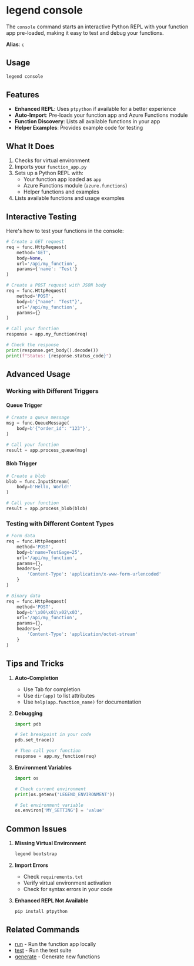 # legend console

The `console` command starts an interactive Python REPL with your function app pre-loaded, making it easy to test and debug your functions.

**Alias**: `c`

## Usage

```bash
legend console
```

## Features

- **Enhanced REPL**: Uses `ptpython` if available for a better experience
- **Auto-Import**: Pre-loads your function app and Azure Functions module
- **Function Discovery**: Lists all available functions in your app
- **Helper Examples**: Provides example code for testing

## What It Does

1. Checks for virtual environment
2. Imports your `function_app.py`
3. Sets up a Python REPL with:
   - Your function app loaded as `app`
   - Azure Functions module (`azure.functions`)
   - Helper functions and examples
4. Lists available functions and usage examples

## Interactive Testing

Here's how to test your functions in the console:

```python
# Create a GET request
req = func.HttpRequest(
    method='GET',
    body=None,
    url='/api/my_function',
    params={'name': 'Test'}
)

# Create a POST request with JSON body
req = func.HttpRequest(
    method='POST',
    body=b'{"name": "Test"}',
    url='/api/my_function',
    params={}
)

# Call your function
response = app.my_function(req)

# Check the response
print(response.get_body().decode())
print(f"Status: {response.status_code}")
```

## Advanced Usage

### Working with Different Triggers

#### Queue Trigger
```python
# Create a queue message
msg = func.QueueMessage(
    body=b'{"order_id": "123"}',
)

# Call your function
result = app.process_queue(msg)
```

#### Blob Trigger
```python
# Create a blob
blob = func.InputStream(
    body=b'Hello, World!'
)

# Call your function
result = app.process_blob(blob)
```

### Testing with Different Content Types

```python
# Form data
req = func.HttpRequest(
    method='POST',
    body=b'name=Test&age=25',
    url='/api/my_function',
    params={},
    headers={
        'Content-Type': 'application/x-www-form-urlencoded'
    }
)

# Binary data
req = func.HttpRequest(
    method='POST',
    body=b'\x00\x01\x02\x03',
    url='/api/my_function',
    params={},
    headers={
        'Content-Type': 'application/octet-stream'
    }
)
```

## Tips and Tricks

1. **Auto-Completion**
   - Use Tab for completion
   - Use `dir(app)` to list attributes
   - Use `help(app.function_name)` for documentation

2. **Debugging**
   ```python
   import pdb
   
   # Set breakpoint in your code
   pdb.set_trace()
   
   # Then call your function
   response = app.my_function(req)
   ```

3. **Environment Variables**
   ```python
   import os
   
   # Check current environment
   print(os.getenv('LEGEND_ENVIRONMENT'))
   
   # Set environment variable
   os.environ['MY_SETTING'] = 'value'
   ```

## Common Issues

1. **Missing Virtual Environment**
   ```bash
   legend bootstrap
   ```

2. **Import Errors**
   - Check `requirements.txt`
   - Verify virtual environment activation
   - Check for syntax errors in your code

3. **Enhanced REPL Not Available**
   ```bash
   pip install ptpython
   ```

## Related Commands

- [run](run.md) - Run the function app locally
- [test](test.md) - Run the test suite
- [generate](generate.md) - Generate new functions
